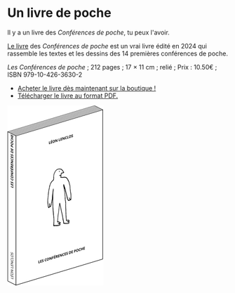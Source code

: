 # Un livre de poche

Il y a un livre des <em>Conférences de poche</em>, tu peux l'avoir.

<div class=plus>

<p><a href="https://shop.nokill.fr/produit/livre-les-conferences-de-poche">Le livre</a> des <em>Conférences de poche</em> est un vrai livre édité en 2024 qui rassemble
les textes et les dessins des 14 premières conférences de poche.
<div class=plus>

<p><em>Les Conférences de poche</em> ; 212&nbsp;pages ; 17&nbsp;×&nbsp;11&nbsp;cm ; relié ; Prix&nbsp;:&nbsp;10.50€ ; ISBN&nbsp;979-10-426-3630-2</p>


</div>
<ul>
<li><a href="https://shop.nokill.fr/produit/livre-les-conferences-de-poche">Acheter le livre dès maintenant sur la boutique !</a></li>
<li><a href="pdf/les-conferences-de-poche-le-livre.pdf">Télécharger le livre au format PDF.</a></li>
</ul>

</div>

<a href="https://shop.nokill.fr/produit/livre-les-conferences-de-poche"  id="livre"><img alt="livre des conferences" src="img/illu-web/livre.svg"></a>



<style>

#livre{
display:block;
}

#livre:hover     {

  
    animation-duration: 4s;
  animation-name: zoom;
  animation-iteration-count: infinite;
  animation-direction: alternate;
  animation-timing-function: ease-in-out;

}

@keyframes zoom {
  0%   {scale:100%;rotate:0;}
  100% {scale:120%;rotate:10deg;}
}

</style>

